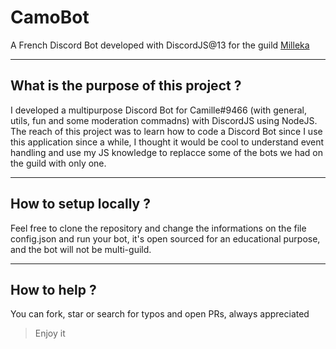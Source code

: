 <h1>CamoBot</h1>
<p>A French Discord Bot developed with DiscordJS@13 for the guild <a href="https://is.gd/milleka">Milleka</a>
<hr />
<h2>What is the purpose of this project ?</h2>
<p>I developed a multipurpose Discord Bot for Camille#9466 (with general, utils, fun and some moderation commadns) with DiscordJS using NodeJS. The reach of this project was to learn how to code a Discord Bot since I use this application since a while, I thought it would be cool to understand event handling and use my JS knowledge to replacce some of the bots we had on the guild with only one.</p>
<hr />

<h2>How to setup locally ?</h2>
<p>Feel free to clone the repository and change the informations on the file config.json and run your bot, it's open sourced for an educational purpose, and the bot will not be multi-guild.</p>
<hr />
<h2>How to help ?</h2>
<p>You can fork, star or search for typos and open PRs, always appreciated</p>

<blockquote>Enjoy it</blockquote>
